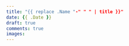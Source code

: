 ```yaml
---
title: "{{ replace .Name "-" " " | title }}"
date: {{ .Date }}
draft: true
comments: true
images:
---
```

